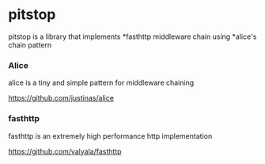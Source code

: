 # pitstop
pitstop is a library that implements *fasthttp middleware chain using *alice's chain pattern 



### Alice
alice is a tiny and simple pattern for middleware chaining

https://github.com/justinas/alice


### fasthttp
fasthttp is an extremely high performance http implementation

https://github.com/valyala/fasthttp
